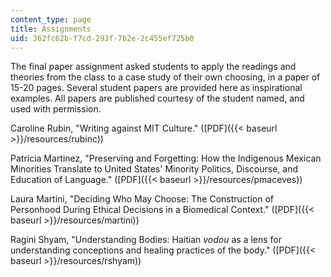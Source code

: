 ```yaml
---
content_type: page
title: Assignments
uid: 362fc62b-f7cd-293f-7b2e-2c455ef725b0
---
```


The final paper assignment asked students to apply the readings and theories from the class to a case study of their own choosing, in a paper of 15-20 pages. Several student papers are provided here as inspirational examples. All papers are published courtesy of the student named, and used with permission.

Caroline Rubin, "Writing against MIT Culture." ([PDF]({{< baseurl >}}/resources/rubinc))

Patricia Martinez, "Preserving and Forgetting: How the Indigenous Mexican Minorities Translate to United States' Minority Politics, Discourse, and Education of Language." ([PDF]({{< baseurl >}}/resources/pmaceves))

Laura Martini, "Deciding Who May Choose: The Construction of Personhood During Ethical Decisions in a Biomedical Context." ([PDF]({{< baseurl >}}/resources/martini))

Ragini Shyam, "Understanding Bodies: Haitian _vodou_ as a lens for understanding conceptions and healing practices of the body." ([PDF]({{< baseurl >}}/resources/rshyam))